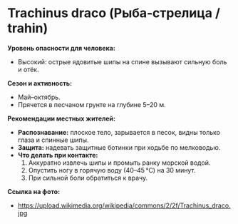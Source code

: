 # Trachinus draco (Рыба‑стрелица / trahin)

**Уровень опасности для человека:**
- Высокий: острые ядовитые шипы на спине вызывают сильную боль и отёк.

**Сезон и активность:**
- Май–октябрь.
- Прячется в песчаном грунте на глубине 5–20 м.

**Рекомендации местных жителей:**
- **Распознавание:** плоское тело, зарывается в песок, видны только глаза и спинные шипы.
- **Защита:** надевать защитные ботинки при ходьбе по мелководью.
- **Что делать при контакте:**
  1. Аккуратно извлечь шипы и промыть ранку морской водой.
  2. Опустить ногу в горячую воду (40–45 °C) на 30 минут.
  3. При сильной боли обратиться к врачу.

**Ссылка на фото:**
- https://upload.wikimedia.org/wikipedia/commons/2/2f/Trachinus_draco.jpg

